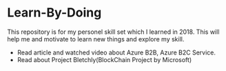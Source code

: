 # Learn-By-Doing
This repository is for my personel skill set which I learned in 2018. This will help me and motivate to learn new things and explore my skill.
* Read article and watched video about Azure B2B, Azure B2C Service.
* Read about Project Bletchly(BlockChain Project by Microsoft)
